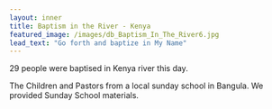 ```yaml
---
layout: inner
title: Baptism in the River - Kenya
featured_image: /images/db_Baptism_In_The_River6.jpg
lead_text: "Go forth and baptize in My Name"
---
```


29 people were baptised in Kenya river this day.

The Children and Pastors from a local sunday school in Bangula. We provided Sunday School materials.